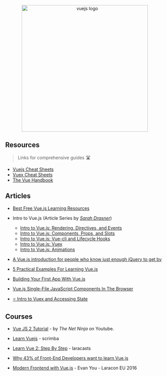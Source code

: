 <p align="center">
  <img width="400" src="https://upload.wikimedia.org/wikipedia/commons/5/53/Vue.js_Logo.svg"  alt="vuejs logo">
</p>

## Resources
> Links for comprehensive guides 🛣

- [Vuejs Cheat Sheets](https://vuejs-tips.github.io/cheatsheet/)
- [Vuex Cheat Sheets](https://vuejs-tips.github.io/vuex-cheatsheet/)
- [The Vue Handbook](https://www.freecodecamp.org/news/the-vue-handbook-a-thorough-introduction-to-vue-js-1e86835d8446/)

## Articles

- [Best Free Vue.js Learning Resources](http://whatpixel.com/vuejs-learning-resources/)

- Intro to Vue.js (Article Series by _[Sarah Drasner](https://twitter.com/sarah_edo)_)

  * [Intro to Vue.js: Rendering, Directives, and Events](https://css-tricks.com/intro-to-vue-1-rendering-directives-events/)
  * [Intro to Vue.js: Components, Props, and Slots](https://css-tricks.com/intro-to-vue-2-components-props-slots/)
  * [Intro to Vue.js: Vue-cli and Lifecycle Hooks](https://css-tricks.com/intro-to-vue-3-vue-cli-lifecycle-hooks/)
  * [Intro to Vue.js: Vuex](https://css-tricks.com/intro-to-vue-4-vuex/)
  * [Intro to Vue.js: Animations](https://css-tricks.com/intro-to-vue-5-animations/)

- [A Vue.js introduction for people who know just enough jQuery to get by](https://www.freecodecamp.org/news/vue-js-introduction-for-people-who-know-just-enough-jquery-to-get-by-eab5aa193d77/)
- [5 Practical Examples For Learning Vue.js](https://tutorialzine.com/2016/03/5-practical-examples-for-learning-vue-js)
- [Building Your First App With Vue.js](https://tutorialzine.com/2016/08/building-your-first-app-with-vue-js)
- [Vue.js Single-File JavaScript Components In The Browser](https://vuejsdevelopers.com/2017/09/24/vue-js-single-file-javascript-components/?utm_source=linkedin-page-vjd&utm_medium=post&utm_campaign=sjc)
- [⭐️ Intro to Vuex and Accessing State](https://medium.com/vue-mastery/vuex-intro-tutorial-course-38ca0bca7ef4)


## Courses

- [Vue JS 2 Tutorial](https://www.youtube.com/playlist?list=PL4cUxeGkcC9gQcYgjhBoeQH7wiAyZNrYa) - by _The Net Ninja_ on Youtube.
- [Learn Vuejs](https://scrimba.com/g/glearnvue) - scrimba
- [Learn Vue 2: Step By Step](https://laracasts.com/series/learn-vue-2-step-by-step) - laracasts

- [Why 43% of Front-End Developers want to learn Vue.js](https://medium.com/vue-mastery/why-43-of-front-end-developers-want-to-learn-vue-js-7f23348bc5be)
- [Modern Frontend with Vue.js](https://www.youtube.com/watch?v=D_z-RAweP1k) - Evan You - Laracon EU 2016

